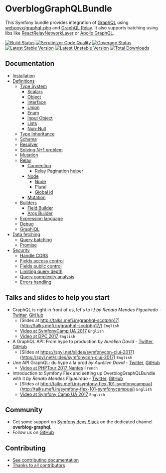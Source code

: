 OverblogGraphQLBundle
======================

This Symfony bundle provides integration of [GraphQL](https://facebook.github.io/graphql/) using [webonyx/graphql-php](https://github.com/webonyx/graphql-php)
and [GraphQL Relay](https://facebook.github.io/relay/docs/graphql-relay-specification.html).
It also supports batching using libs like [ReactRelayNetworkLayer](https://github.com/nodkz/react-relay-network-layer) or [Apollo GraphQL](http://dev.apollodata.com/core/network.html#query-batching).

[![Build Status](https://travis-ci.org/overblog/GraphQLBundle.svg?branch=master)](https://travis-ci.org/overblog/GraphQLBundle)
[![Scrutinizer Code Quality](https://scrutinizer-ci.com/g/overblog/GraphQLBundle/badges/quality-score.png?b=master)](https://scrutinizer-ci.com/g/overblog/GraphQLBundle/?branch=master)
[![Coverage Status](https://coveralls.io/repos/github/overblog/GraphQLBundle/badge.svg?branch=master)](https://coveralls.io/github/overblog/GraphQLBundle?branch=master)
[![Latest Stable Version](https://poser.pugx.org/overblog/graphql-bundle/version)](https://packagist.org/packages/overblog/graphql-bundle)
[![Latest Unstable Version](https://poser.pugx.org/overblog/graphql-bundle/v/unstable)](https://packagist.org/packages/overblog/graphql-bundle)
[![Total Downloads](https://poser.pugx.org/overblog/graphql-bundle/downloads)](https://packagist.org/packages/overblog/graphql-bundle)

Documentation
-------------

- [Installation](Resources/doc/index.md)
- [Definitions](Resources/doc/definitions/index.md)
  - [Type System](Resources/doc/definitions/type-system/index.md)
    - [Scalars](Resources/doc/definitions/type-system/scalars.md)
    - [Object](Resources/doc/definitions/type-system/object.md)
    - [Interface](Resources/doc/definitions/type-system/interface.md)
    - [Union](Resources/doc/definitions/type-system/union.md)
    - [Enum](Resources/doc/definitions/type-system/enum.md)
    - [Input Object](Resources/doc/definitions/type-system/input-object.md)
    - [Lists](Resources/doc/definitions/type-system/lists.md)
    - [Non-Null](Resources/doc/definitions/type-system/non-null.md)
  - [Type Inheritance](Resources/doc/definitions/type-inheritance.md)
  - [Schema](Resources/doc/definitions/schema.md)
  - [Resolver](Resources/doc/definitions/resolver.md)
  - [Solving N+1 problem](Resources/doc/definitions/solving-n-plus-1-problem.md)
  - [Mutation](Resources/doc/definitions/mutation.md)
  - [Relay](Resources/doc/definitions/relay/index.md)
    - [Connection](Resources/doc/definitions/relay/connection.md)
      - [Relay Pagination helper](Resources/doc/helpers/relay-paginator.md)
    - [Node](Resources/doc/definitions/relay/node/index.md)
      - [Node](Resources/doc/definitions/relay/node/node.md)
      - [Plural](Resources/doc/definitions/relay/node/plural.md)
      - [Global id](Resources/doc/definitions/relay/node/global-id.md)
    - [Mutation](Resources/doc/definitions/relay/mutation.md)
  - [Builders](Resources/doc/definitions/builders/index.md)
    - [Field Builder](Resources/doc/definitions/builders/field.md)
    - [Args Builder](Resources/doc/definitions/builders/args.md)
  - [Expression language](Resources/doc/definitions/expression-language.md)
  - [Debug](Resources/doc/definitions/debug/index.md)
  - [GraphiQL](Resources/doc/definitions/graphiql/index.md)
- [Data fetching](Resources/doc/data-fetching/index.md)
  - [Query batching](Resources/doc/data-fetching/batching.md)
  - [Promise](Resources/doc/data-fetching/promise.md)
- [Security](Resources/doc/security/index.md)
  - [Handle CORS](Resources/doc/security/handle-cors.md)
  - [Fields access control](Resources/doc/security/fields-access-control.md)
  - [Fields public control](Resources/doc/security/fields-public-control.md)
  - [Limiting query depth](Resources/doc/security/limiting-query-depth.md)
  - [Query complexity analysis](Resources/doc/security/query-complexity-analysis.md)
  - [Errors handling](Resources/doc/security/errors-handling.md)

Talks and slides to help you start
----------------------------------

* GraphQL is right in front of us, let's to it! *by Renato Mendes Figueiredo* - [Twitter](https://twitter.com/renatomefi), [GitHub](https://github.com/renatomefi)
  - [Slides at http://talks.mefi.in/graphql-scotphp17](http://talks.mefi.in/graphql-scotphp17/) `English`
  - [Video at SymfonyCamp UA 2017](https://www.youtube.com/watch?v=jyoYlnCPNgk) `English`
  - [Video at DPC 2017](https://www.youtube.com/watch?v=E7MjoCOGSSY) `English`
* A GraphQL API: From hype to production *by Aurélien David* - [Twitter](https://twitter.com/spyl94), [GitHub](https://github.com/spyl94)
  - [Slides at https://spyl.net/slides/symfonycon-cluj-2017](https://spyl.net/slides/symfonycon-cluj-2017) `English`
* Une API GraphQL: du hype à la prod *by Aurélien David* - [Twitter](https://twitter.com/spyl94), [GitHub](https://github.com/spyl94)
  - [Video at PHPTour 2017 Nantes](https://www.youtube.com/watch?v=xbipW6fgD6c) `French`
* Introduction to Symfony Flex and setting up OverblogGraphQLBundle with it *by Renato Mendes Figueiredo* - [Twitter](https://twitter.com/renatomefi), [GitHub](https://github.com/renatomefi)
  - [Slides at http://talks.mefi.in/symfony-flex-101-symfonycampua](http://talks.mefi.in/symfony-flex-101-symfonycampua/) `English`
  - [Video at Symfony Camp UA 2017](https://www.youtube.com/watch?v=lWweoiCI9Hk) `English`

Community
---------

* Get some support on [Symfony devs Slack](https://symfony.com/slack-invite)
  on the dedicated channel **overblog-graphql**.
* Follow us on [GitHub](https://github.com/overblog)

Contributing
------------

* [See contributing documentation](CONTRIBUTING.md)
* [Thanks to all contributors](https://github.com/overblog/GraphQLBundle/graphs/contributors)
